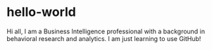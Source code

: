 # hello-world

Hi all,
I am a Business Intelligence professional with a background in behavioral research and analytics. I am just learning to use GitHub!
